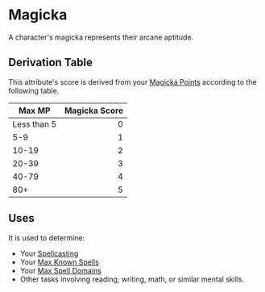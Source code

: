 # Magicka

A character's magicka represents their arcane aptitude.

## Derivation Table

This attribute's score is derived from your [Magicka Points](../Point%20Pools/Magicka%20Points.md) according to the following table.

| Max MP      | Magicka Score |
| ----------- | ------------: |
| Less than 5 |             0 |
| 5-9         |             1 |
| 10-19       |             2 |
| 20-39       |             3 |
| 40-79       |             4 |
| 80+         |             5 |

## Uses

It is used to determine:

- Your [Spellcasting](../../Magic/Spellcasting/Spellcasting.md)
- Your [Max Known Spells](../../Magic/Spellcasting/Spell%20Learning/Known%20Spells.md#Max%20Known%20Spells)
- Your [Max Spell Domains](../../Magic/Spellcasting/Spell%20Learning/Learned%20Domains.md#Max%20Spell%20Domains)
- Other tasks involving reading, writing, math, or similar mental skills.
